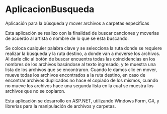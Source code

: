 # AplicacionBusqueda
Aplicación para la búsqueda y mover archivos a carpetas especificas 

Esta aplicación se realizo con la finalidad de buscar canciones y moverlas de acuerdo al artista o nombre de lo que se esta buscando.

Se coloca cualquier palabra clave y se selecciona la ruta donde se requiere realizar la búsqueda y la ruta destino, a donde van a moverse los archivos.
Al darle clic al botón de buscar encuentra todas las coincidencias en los nombres de los archivos basándose al texto ingresado, y te muestra una lista de los archivos que se encontraron.
Cuando le damos clic en mover, mueve todas los archivos encontrados a la ruta destino, en caso de encontrar archivos duplicados no hace el copiado de los mismos, cuando no mueve los archivos hace una segunda lista en la cual se muestra los archivos que no se copiaron.

Esta aplicación se desarrollo en ASP.NET, utilizando Windows Form, C#, y librerías para la manipulación de archivos y carpetas.
